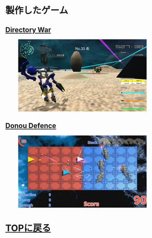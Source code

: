# 製作したゲーム

## [Directory War](directory_war.md)
<figure>
<img src="images/DW/dw_3.png" width="400px">
<figcaption></figcaption>
</figure>

## [Donou Defence](donou_defence.md)
<figure>
<img src="images/donou_defence/dd2.png" width="400px">
<figcaption></figcaption>
</figure>

# [TOPに戻る](index.md)
